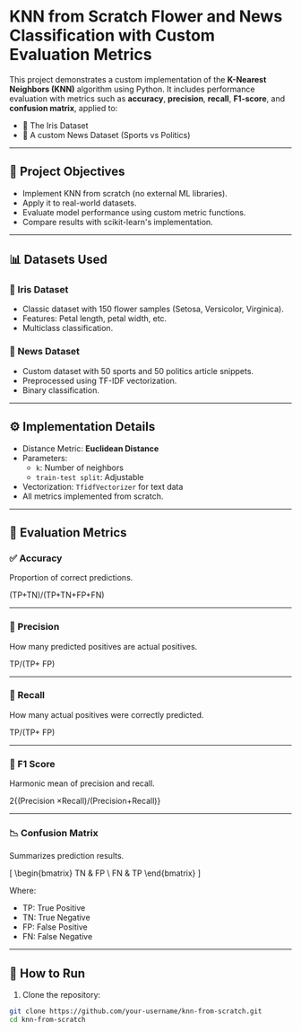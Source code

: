 # KNN from Scratch Flower and News Classification with Custom Evaluation Metrics

This project demonstrates a custom implementation of the **K-Nearest Neighbors (KNN)** algorithm using Python. It includes performance evaluation with metrics such as **accuracy**, **precision**, **recall**, **F1-score**, and **confusion matrix**, applied to:

- 🌸 The Iris Dataset
- 📰 A custom News Dataset (Sports vs Politics)

---

## 📌 Project Objectives

- Implement KNN from scratch (no external ML libraries).
- Apply it to real-world datasets.
- Evaluate model performance using custom metric functions.
- Compare results with scikit-learn's implementation.

---

## 📊 Datasets Used

### 🌸 Iris Dataset
- Classic dataset with 150 flower samples (Setosa, Versicolor, Virginica).
- Features: Petal length, petal width, etc.
- Multiclass classification.

### 📰 News Dataset
- Custom dataset with 50 sports and 50 politics article snippets.
- Preprocessed using TF-IDF vectorization.
- Binary classification.

---

## ⚙️ Implementation Details

- Distance Metric: **Euclidean Distance**
- Parameters:
  - `k`: Number of neighbors
  - `train-test split`: Adjustable
- Vectorization: `TfidfVectorizer` for text data
- All metrics implemented from scratch.

---

## 📏 Evaluation Metrics

### ✅ Accuracy
Proportion of correct predictions.

(TP+TN)/(TP+TN+FP+FN)

---

### 🎯 Precision
How many predicted positives are actual positives.

TP/(TP+ FP)

---

### 🔁 Recall
How many actual positives were correctly predicted.

TP/(TP+ FP)

---

### 🎯 F1 Score
Harmonic mean of precision and recall.

2{(Precision ×Recall)/(Precision+Recall)}

---

### 📉 Confusion Matrix
Summarizes prediction results.

\[
\begin{bmatrix}
TN & FP \\
FN & TP
\end{bmatrix}
\]

Where:
- TP: True Positive
- TN: True Negative
- FP: False Positive
- FN: False Negative

---

## 🚀 How to Run

1. Clone the repository:

```bash
git clone https://github.com/your-username/knn-from-scratch.git
cd knn-from-scratch

